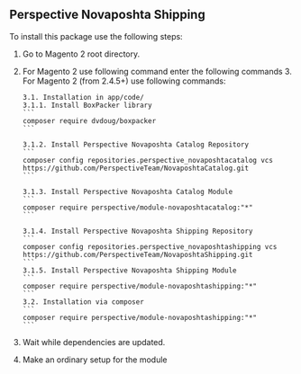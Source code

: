 ## Perspective Novaposhta Shipping 

To install this package use the following steps:

1. Go to Magento 2 root directory.
2. For Magento 2 use following command enter the following commands
   3. For Magento 2  (from 2.4.5+) use following commands:
   
       3.1. Installation in app/code/  
       3.1.1. Install BoxPacker library  
       ```
       composer require dvdoug/boxpacker
       ```
  
       3.1.2. Install Perspective Novaposhta Catalog Repository  
       ```  
       composer config repositories.perspective_novaposhtacatalog vcs https://github.com/PerspectiveTeam/NovaposhtaCatalog.git
       ```

       3.1.3. Install Perspective Novaposhta Catalog Module  
       ```
       composer require perspective/module-novaposhtacatalog:"*"  
       ```

       3.1.4. Install Perspective Novaposhta Shipping Repository  
       ```
       composer config repositories.perspective_novaposhtashipping vcs https://github.com/PerspectiveTeam/NovaposhtaShipping.git
       ```  
       3.1.5. Install Perspective Novaposhta Shipping Module  
       ```
       composer require perspective/module-novaposhtashipping:"*"  
       ```
       3.2. Installation via composer
       ```
       composer require perspective/module-novaposhtashipping:"*"  
       ```  
4. Wait while dependencies are updated. 
5. Make an ordinary setup for the module
